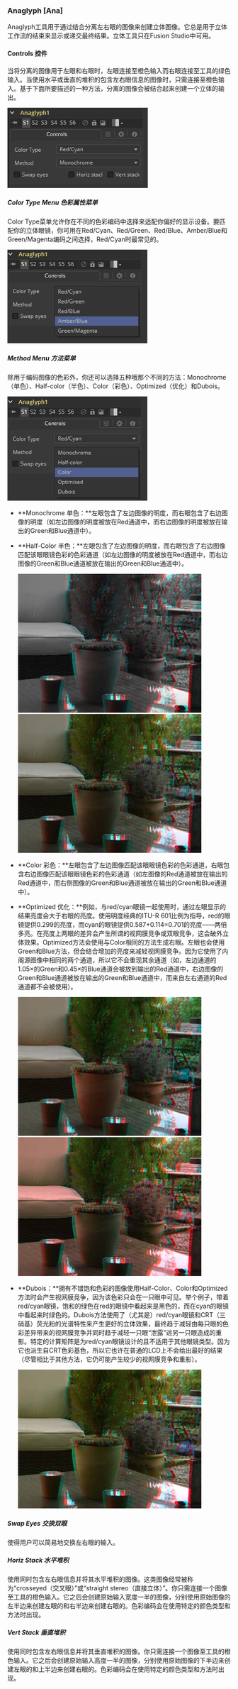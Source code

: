 ### Anaglyph [Ana]

Anaglyph工具用于通过结合分离左右眼的图像来创建立体图像。它总是用于立体工作流的结束来显示或递交最终结果。立体工具只在Fusion Studio中可用。

#### Controls 控件

当将分离的图像用于左眼和右眼时，左眼连接至橙色输入而右眼连接至工具的绿色输入。当使用水平或垂直的堆积的包含左右眼信息的图像时，只需连接至橙色输入。基于下面所要描述的一种方法，分离的图像会被结合起来创建一个立体的输出。

![Ana_Controls](images/Ana_Controls.png)

##### Color Type Menu 色彩属性菜单

Color Type菜单允许你在不同的色彩编码中选择来适配你偏好的显示设备。要匹配你的立体眼镜，你可用在Red/Cyan、Red/Green、Red/Blue、Amber/Blue和Green/Magenta编码之间选择，Red/Cyan时最常见的。

![Ana_ColorType](images/Ana_ColorType.png)

##### Method Menu 方法菜单

除用于编码图像的色彩外，你还可以选择五种哦那个不同的方法：Monochrome（单色）、Half-color（半色）、Color（彩色）、Optimized（优化）和Dubois。

![Ana_MethodMenu](images/Ana_MethodMenu.png)

- **Monochrome 单色：**左眼包含了左边图像的明度，而右眼包含了右边图像的明度（如左边图像的明度被放在Red通道中，而右边图像的明度被放在输出的Green和Blue通道中）。

- **Half-Color 半色：**左眼包含了左边图像的明度，而右眼包含了右边图像匹配该眼眼镜色彩的色彩通道（如左边图像的明度被放在Red通道中，而右边图像的Green和Blue通道被放在输出的Green和Blue通道中）。

  ![Ana_Monochrome](images/Ana_Monochrome.jpg)![Ana_HalfColor](images/Ana_HalfColor.jpg)

- **Color 彩色：**左眼包含了左边图像匹配该眼眼镜色彩的色彩通道，右眼包含右边图像匹配该眼眼镜色彩的色彩通道（如左图像的Red通道被放在输出的Red通道中，而右侧图像的Green和Blue通道被放在输出的Green和Blue通道中）。

- **Optimized 优化：**例如，与red/cyan眼镜一起使用时，通过左眼显示的结果亮度会大于右眼的亮度。使用明度经典的ITU-R 601比例为指导，red的眼镜提供0.299的亮度，而cyan的眼镜提供0.587+0.114=0.701的亮度——两倍多亮。在亮度上两眼的差异会产生所谓的视网膜竞争或双眼竞争，这会破外立体效果。Optimized方法会使用与Color相同的方法生成右眼。左眼也会使用Green和Blue方法，但会结合增加的亮度来减轻视网膜竞争。因为它使用了内阁源图像中相同的两个通道，所以它不会重现其余通道（如，左边通道的1.05×的Green和0.45×的Blue通道会被放到输出的Red通道中，右边图像的Green和Blue通道被放在输出的Green和Blue通道中，而来自左右通道的Red通道都不会被使用）。

  ![Ana_Color](images/Ana_Color.jpg)![Ana_Optimized](images/Ana_Optimized.jpg)

- **Dubois：**拥有不错饱和色彩的图像使用Half-Color、Color和Optimized方法时会产生视网膜竞争，因为该色彩只会在一只眼中可见。举个例子，带着red/cyan眼镜，饱和的绿色在red的眼镜中看起来是黑色的，而在cyan的眼镜中看起来时绿色的。Dubois方法使用了（尤其是）red/cyan眼镜和CRT（三硝基）荧光粉的光谱特性来产生更好的立体效果，最终趋于减轻由每只眼的色彩差异带来的视网膜竞争并同时趋于减轻一只眼“泄露”进另一只眼造成的重影。特定的计算矩阵是为red/cyan眼镜设计的且不适用于其他眼镜类型。因为它也派生自CRT色彩基色，所以它也许在普通的LCD上不会给出最好的结果（尽管相比于其他方法，它仍可能产生较少的视网膜竞争和重影）。

  ![Ana_Dubois](images/Ana_Dubois.jpg)

##### Swap Eyes 交换双眼

使得用户可以简易地交换左右眼的输入。

##### Horiz Stack 水平堆积

使用同时包含左右眼信息并将其水平堆积的图像。这类图像经常被称为“crosseyed（交叉眼）”或“straight stereo（直接立体）”。你只需连接一个图像至工具的橙色输入。它之后会创建原始输入宽度一半的图像，分别使用原始图像的左半边来创建左眼的和右半边来创建右眼的。色彩编码会在使用特定的颜色类型和方法时出现。

##### Vert Stack 垂直堆积

使用同时包含左右眼信息并将其垂直堆积的图像。你只需连接一个图像至工具的橙色输入。它之后会创建原始输入高度一半的图像，分别使用原始图像的下半边来创建左眼的和上半边来创建右眼的。色彩编码会在使用特定的颜色类型和方法时出现。

